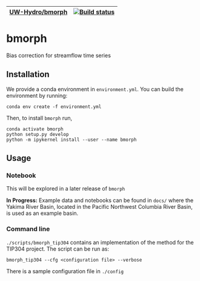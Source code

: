 | [UW-Hydro/bmorph](https://github.com/UW-Hydro/bmorph) | [![Build status](https://travis-ci.org/UW-Hydro/bmorph.svg?branch=master)](https://travis-ci.org/UW-Hydro/bmorph) |
|----|----|

# bmorph
Bias correction for streamflow time series

## Installation

We provide a conda environment in `environment.yml`. You can build the environment by running:

`conda env create -f environment.yml`

Then, to install `bmorph` run,

```
conda activate bmorph
python setup.py develop
python -m ipykernel install --user --name bmorph
```

## Usage


### Notebook
This will be explored in a later release of `bmorph`

**In Progress:**
Example data and notebooks can be found in `docs/` where
the Yakima River Basin, located in the Pacific Northwest 
Columbia River Basin, is used as an example basin.

### Command line
`./scripts/bmorph_tip304` contains an implementation of the method for the
TIP304 project. The script can be run as:

`bmorph_tip304 --cfg <configuration file> --verbose`

There is a sample configuration file in `./config`
